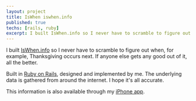 ```yaml
---
layout: project
title: IsWhen iswhen.info
published: true
techs: [rails, ruby]
excerpt: I built IsWhen.info so I never have to scramble to figure out when, for example, Thanksgiving occurs next. If anyone else gets any good out of it, all the better.
---
```


I built [IsWhen.info](http://iswhen.info/) so I never have to scramble to
figure out when, for example, Thanksgiving occurs next. If anyone else gets any
good out of it, all the better.

Built in [Ruby on Rails](http://rubyonrails.org/), designed and implemented by
me. The underlying data is gathered from around the internet. I hope it's all
accurate.

This information is also available through my [iPhone
app](http://example.com/).
